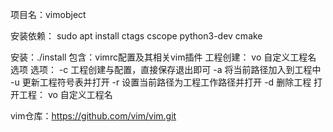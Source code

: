 项目名：vimobject

安装依赖：
    sudo apt install ctags cscope python3-dev cmake

安装：./install
包含：vimrc配置及其相关vim插件
工程创建：
    vo 自定义工程名 选项
    选项：
        -c 工程创建与配置，直接保存退出即可
        -a 将当前路径加入到工程中
        -u 更新工程符号表并打开
        -r 设置当前路径为工程工作路径并打开
        -d 删除工程
打开工程：
    vo 自定义工程名

vim仓库：https://github.com/vim/vim.git



